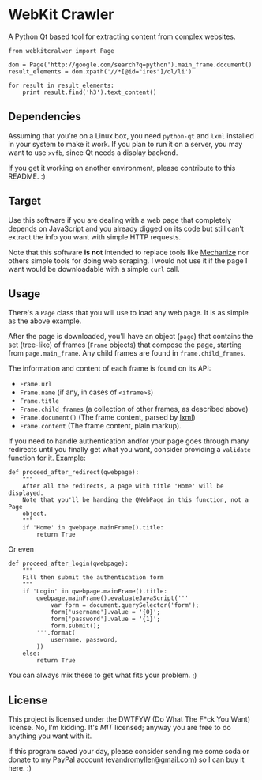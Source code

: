 # WebKit Crawler

A Python Qt based tool for extracting content from complex websites.

    from webkitcralwer import Page

    dom = Page('http://google.com/search?q=python').main_frame.document()
    result_elements = dom.xpath('//*[@id="ires"]/ol/li')

    for result in result_elements:
        print result.find('h3').text_content()

## Dependencies

Assuming that you're on a Linux box, you need ``python-qt`` and ``lxml``
installed in your system to make it work. If you plan to run it on a server, you
may want to use ``xvfb``, since Qt needs a display backend.

If you get it working on another environment, please contribute to this README.
:)

## Target

Use this software if you are dealing with a web page that completely depends on
JavaScript and you already digged on its code but still can't extract the info
you want with simple HTTP requests.

Note that this software **is not** intended to replace tools like [Mechanize][1]
nor others simple tools for doing web scraping. I would not use it if the page
I want would be downloadable with a simple ``curl`` call.

## Usage

There's a ``Page`` class that you will use to load any web page. It is as simple
as the above example.

After the page is downloaded, you'll have an object (``page``) that contains the
set (tree-like) of frames (``Frame`` objects) that compose the page, starting
from ``page.main_frame``. Any child frames are found in ``frame.child_frames``.

The information and content of each frame is found on its API:

- ``Frame.url``
- ``Frame.name`` (if any, in cases of ``<iframe>``s)
- ``Frame.title``
- ``Frame.child_frames`` (a collection of other frames, as described above)
- ``Frame.document()`` (The frame content, parsed by [lxml][2])
- ``Frame.content`` (The frame content, plain markup).

If you need to handle authentication and/or your page goes through many
redirects until you finally get what you want, consider providing a ``validate``
function for it. Example:

    def proceed_after_redirect(qwebpage):
        """
        After all the redirects, a page with title 'Home' will be displayed.
        Note that you'll be handing the QWebPage in this function, not a Page
        object.
        """
        if 'Home' in qwebpage.mainFrame().title:
            return True

Or even

    def proceed_after_login(qwebpage):
        """
        Fill then submit the authentication form
        """
        if 'Login' in qwebpage.mainFrame().title:
            qwebpage.mainFrame().evaluateJavaScript('''
                var form = document.querySelector('form');
                form['username'].value = '{0}';
                form['password'].value = '{1}';
                form.submit();
            '''.format(
                username, password,
            ))
        else:
            return True

You can always mix these to get what fits your problem. ;)


## License

This project is licensed under the DWTFYW (Do What The F*ck You Want) license.
No, I'm kidding. It's *MIT* licensed; anyway you are free to do anything you
want with it.

If this program saved your day, please consider sending me some soda or donate
to my PayPal account (evandromyller@gmail.com) so I can buy it here. :)

[1]: http://wwwsearch.sourceforge.net/mechanize/
[2]: http://codespeak.net/lxml/
